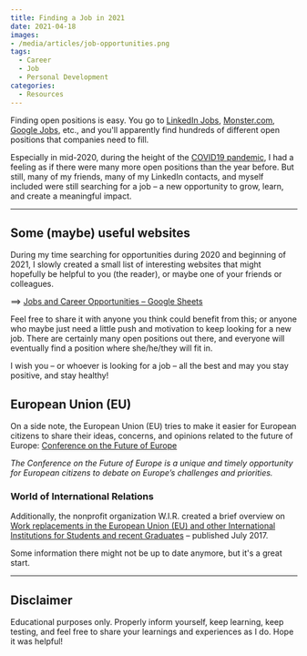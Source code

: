 ```yaml
---
title: Finding a Job in 2021
date: 2021-04-18
images: 
- /media/articles/job-opportunities.png
tags:
  - Career
  - Job
  - Personal Development
categories:
  - Resources
---
```


Finding open positions is easy. You go to [LinkedIn Jobs](https://www.linkedin.com/jobs/), [Monster.com](https://www.monster.com/), [Google Jobs](https://jobs.google.com/about/), etc., and you'll apparently find hundreds of different open positions that companies need to fill.

Especially in mid-2020, during the height of the [COVID19 pandemic](https://en.wikipedia.org/wiki/COVID-19_pandemic), I had a feeling as if there were many more open positions than the year before. But still, many of my friends, many of my LinkedIn contacts, and myself included were still searching for a job – a new opportunity to grow, learn, and create a meaningful impact.

* * *

## Some (maybe) useful websites

During my time searching for opportunities during 2020 and beginning of 2021, I slowly created a small list of interesting websites that might hopefully be helpful to you (the reader), or maybe one of your friends or colleagues.

==> [Jobs and Career Opportunities – Google Sheets](https://docs.google.com/spreadsheets/d/16YPfy7nZNBs99dtoG-xCPJZMQOynBgWAVA9omq2PdHE/edit?usp=sharing)

Feel free to share it with anyone you think could benefit from this; or anyone who maybe just need a little push and motivation to keep looking for a new job. There are certainly many open positions out there, and everyone will eventually find a position where she/he/they will fit in.

I wish you – or whoever is looking for a job – all the best and may you stay positive, and stay healthy!

## European Union (EU)

On a side note, the European Union (EU) tries to make it easier for European citizens to share their ideas, concerns, and opinions related to the future of Europe: [Conference on the Future of Europe](https://futureu.europa.eu/?locale=en)

_The Conference on the Future of Europe is a unique and timely opportunity for European citizens to debate on Europe’s challenges and priorities._

### World of International Relations

Additionally, the nonprofit organization W.I.R. created a brief overview on [Work replacements in the European Union (EU) and other International Institutions for Students and recent Graduates](https://world-ir.international/assets/docs/Opportunities_EU_2017.pdf) – published July 2017.

Some information there might not be up to date anymore, but it's a great start.

* * * *

## Disclaimer

Educational purposes only. Properly inform yourself, keep learning, keep testing, and feel free to share your learnings and experiences as I do. Hope it was helpful!
